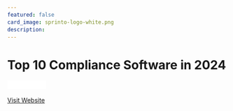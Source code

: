 ```yaml
---
featured: false
card_image: sprinto-logo-white.png
description: 
---
```


# Top 10 Compliance Software in 2024
<img src="sprinto-logo-white.png" alt="Logo" style="max-width: 200px; height: auto;">

<a href="https://sprinto.com/blog/compliance-software/">Visit Website</a>  

